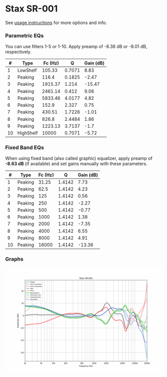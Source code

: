# Stax SR-001
See [usage instructions](https://github.com/jaakkopasanen/AutoEq#usage) for more options and info.

### Parametric EQs
You can use filters 1-5 or 1-10. Apply preamp of -8.38 dB or -8.01 dB, respectively.

|   # | Type      |   Fc (Hz) |      Q |   Gain (dB) |
|-----|-----------|-----------|--------|-------------|
|   1 | LowShelf  |    105.33 | 0.7071 |        8.83 |
|   2 | Peaking   |    116.4  | 0.1825 |       -2.47 |
|   3 | Peaking   |   1915.37 | 1.214  |      -15.47 |
|   4 | Peaking   |   2461.14 | 0.412  |        9.06 |
|   5 | Peaking   |   5833.46 | 4.0177 |        4.82 |
|   6 | Peaking   |    152.9  | 2.327  |        0.75 |
|   7 | Peaking   |    430.51 | 1.7226 |       -1.01 |
|   8 | Peaking   |    826.8  | 2.4484 |        1.86 |
|   9 | Peaking   |   1223.13 | 3.7137 |       -1.7  |
|  10 | HighShelf |  10000    | 0.7071 |       -5.72 |

### Fixed Band EQs
When using fixed band (also called graphic) equalizer, apply preamp of **-8.63 dB** (if available) and set gains manually with these parameters.

|   # | Type    |   Fc (Hz) |      Q |   Gain (dB) |
|-----|---------|-----------|--------|-------------|
|   1 | Peaking |     31.25 | 1.4142 |        7.73 |
|   2 | Peaking |     62.5  | 1.4142 |        4.23 |
|   3 | Peaking |    125    | 1.4142 |        0.56 |
|   4 | Peaking |    250    | 1.4142 |       -2.27 |
|   5 | Peaking |    500    | 1.4142 |       -0.77 |
|   6 | Peaking |   1000    | 1.4142 |        1.38 |
|   7 | Peaking |   2000    | 1.4142 |       -7.35 |
|   8 | Peaking |   4000    | 1.4142 |        6.55 |
|   9 | Peaking |   8000    | 1.4142 |        4.91 |
|  10 | Peaking |  16000    | 1.4142 |      -13.36 |

### Graphs
![](./Stax%20SR-001.png)
